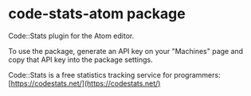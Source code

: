 # code-stats-atom package

Code::Stats plugin for the Atom editor.

To use the package, generate an API key on your "Machines" page and copy that API key into the package settings.

Code::Stats is a free statistics tracking service for programmers: [https://codestats.net/](https://codestats.net/)
